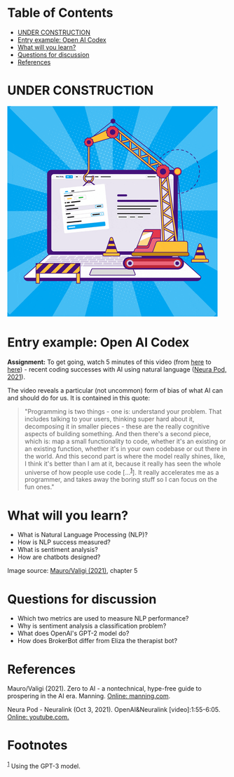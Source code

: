 
# Table of Contents

-   [UNDER CONSTRUCTION](#org4934959)
-   [Entry example: Open AI Codex](#org5465eaf)
-   [What will you learn?](#org4feb64a)
-   [Questions for discussion](#org711fbac)
-   [References](#org4ce6e53)



<a id="org4934959"></a>

# UNDER CONSTRUCTION

![img](./img/underconstruction.gif)


<a id="org5465eaf"></a>

# Entry example: Open AI Codex

**Assignment:** To get going, watch 5 minutes of this video (from [here](https://youtu.be/ISa10TrJK7w?t=115) to [here](https://youtu.be/ISa10TrJK7w?t=367)) -
recent coding successes with AI using natural language ([Neura Pod,
2021](#orgaffcdae)).

The video reveals a particular (not uncommon) form of bias of what
AI can and should do for us. It is contained in this quote:

> "Programming is two things - one is: understand your problem. That
> includes talking to your users, thinking super hard about it,
> decomposing it in smaller pieces - these are the really cognitive
> aspects of building something. And then there's a second piece,
> which is: map a small functionality to code, whether it's an
> existing or an existing function, whether it's in your own codebase
> or out there in the world. And this second part is where the model
> really shines, like, I think it's better than I am at it, because it
> really has seen the whole universe of how people use code
> [&#x2026;<sup><a id="fnr.1" class="footref" href="#fn.1">1</a></sup>]. It really accelerates me as a programmer, and takes
> away the boring stuff so I can focus on the fun ones."


<a id="org4feb64a"></a>

# What will you learn?

-   What is Natural Language Processing (NLP)?
-   How is NLP success measured?
-   What is sentiment analysis?
-   How are chatbots designed?

Image source: [Mauro/Valigi (2021)](#org80d0304), chapter 5


<a id="org711fbac"></a>

# Questions for discussion

-   Which two metrics are used to measure NLP performance?
-   Why is sentiment analysis a classification problem?
-   What does OpenAI's GPT-2 model do?
-   How does BrokerBot differ from Eliza the therapist bot?


<a id="org4ce6e53"></a>

# References

<a id="org80d0304"></a> Mauro/Valigi (2021). Zero to AI - a nontechnical,
hype-free guide to prospering in the AI era. Manning. [Online:
manning.com](https://www.manning.com/books/zero-to-ai).

<a id="orgaffcdae"></a> Neura Pod - Neuralink (Oct 3, 2021). OpenAI&Neuralink
[video]:1:55-6:05. [Online: youtube.com.](https://youtu.be/ISa10TrJK7w)


# Footnotes

<sup><a id="fn.1" href="#fnr.1">1</a></sup> Using the GPT-3 model.
